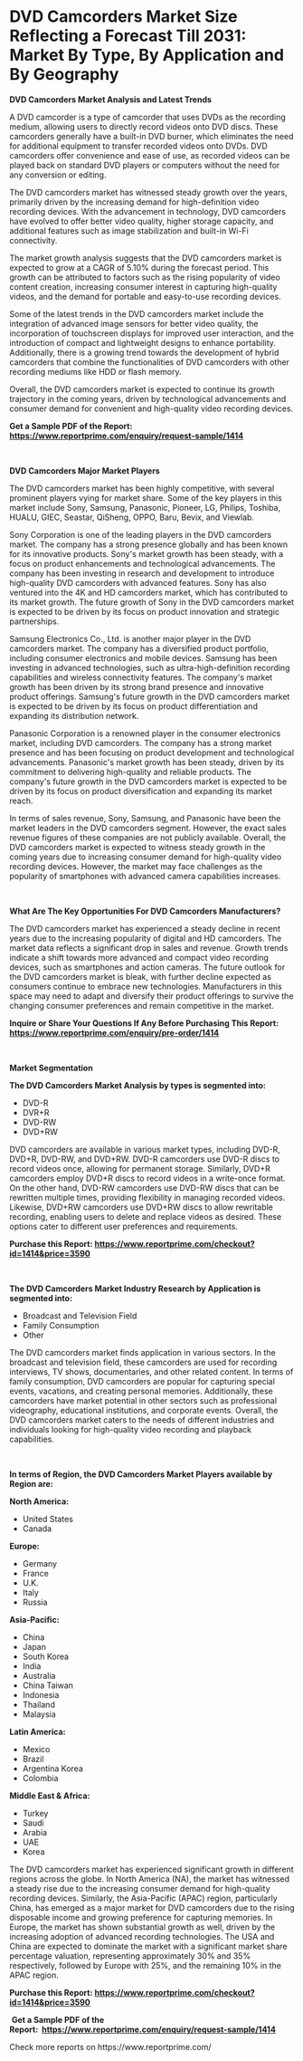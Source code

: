 <p><h1>DVD Camcorders Market Size Reflecting a Forecast Till 2031: Market By Type, By Application and By Geography</h1></p><p><strong>DVD Camcorders Market Analysis and Latest Trends</strong></p>
<p><p>A DVD camcorder is a type of camcorder that uses DVDs as the recording medium, allowing users to directly record videos onto DVD discs. These camcorders generally have a built-in DVD burner, which eliminates the need for additional equipment to transfer recorded videos onto DVDs. DVD camcorders offer convenience and ease of use, as recorded videos can be played back on standard DVD players or computers without the need for any conversion or editing.</p><p>The DVD camcorders market has witnessed steady growth over the years, primarily driven by the increasing demand for high-definition video recording devices. With the advancement in technology, DVD camcorders have evolved to offer better video quality, higher storage capacity, and additional features such as image stabilization and built-in Wi-Fi connectivity.</p><p>The market growth analysis suggests that the DVD camcorders market is expected to grow at a CAGR of 5.10% during the forecast period. This growth can be attributed to factors such as the rising popularity of video content creation, increasing consumer interest in capturing high-quality videos, and the demand for portable and easy-to-use recording devices.</p><p>Some of the latest trends in the DVD camcorders market include the integration of advanced image sensors for better video quality, the incorporation of touchscreen displays for improved user interaction, and the introduction of compact and lightweight designs to enhance portability. Additionally, there is a growing trend towards the development of hybrid camcorders that combine the functionalities of DVD camcorders with other recording mediums like HDD or flash memory.</p><p>Overall, the DVD camcorders market is expected to continue its growth trajectory in the coming years, driven by technological advancements and consumer demand for convenient and high-quality video recording devices.</p></p>
<p><strong>Get a Sample PDF of the Report:&nbsp; <a href="https://www.reportprime.com/enquiry/request-sample/1414">https://www.reportprime.com/enquiry/request-sample/1414</a></strong></p>
<p>&nbsp;</p>
<p><strong>DVD Camcorders Major Market Players</strong></p>
<p><p>The DVD camcorders market has been highly competitive, with several prominent players vying for market share. Some of the key players in this market include Sony, Samsung, Panasonic, Pioneer, LG, Philips, Toshiba, HUALU, GIEC, Seastar, QiSheng, OPPO, Baru, Bevix, and Viewlab.</p><p>Sony Corporation is one of the leading players in the DVD camcorders market. The company has a strong presence globally and has been known for its innovative products. Sony's market growth has been steady, with a focus on product enhancements and technological advancements. The company has been investing in research and development to introduce high-quality DVD camcorders with advanced features. Sony has also ventured into the 4K and HD camcorders market, which has contributed to its market growth. The future growth of Sony in the DVD camcorders market is expected to be driven by its focus on product innovation and strategic partnerships.</p><p>Samsung Electronics Co., Ltd. is another major player in the DVD camcorders market. The company has a diversified product portfolio, including consumer electronics and mobile devices. Samsung has been investing in advanced technologies, such as ultra-high-definition recording capabilities and wireless connectivity features. The company's market growth has been driven by its strong brand presence and innovative product offerings. Samsung's future growth in the DVD camcorders market is expected to be driven by its focus on product differentiation and expanding its distribution network.</p><p>Panasonic Corporation is a renowned player in the consumer electronics market, including DVD camcorders. The company has a strong market presence and has been focusing on product development and technological advancements. Panasonic's market growth has been steady, driven by its commitment to delivering high-quality and reliable products. The company's future growth in the DVD camcorders market is expected to be driven by its focus on product diversification and expanding its market reach.</p><p>In terms of sales revenue, Sony, Samsung, and Panasonic have been the market leaders in the DVD camcorders segment. However, the exact sales revenue figures of these companies are not publicly available. Overall, the DVD camcorders market is expected to witness steady growth in the coming years due to increasing consumer demand for high-quality video recording devices. However, the market may face challenges as the popularity of smartphones with advanced camera capabilities increases.</p></p>
<p>&nbsp;</p>
<p><strong>What Are The Key Opportunities For DVD Camcorders Manufacturers?</strong></p>
<p><p>The DVD camcorders market has experienced a steady decline in recent years due to the increasing popularity of digital and HD camcorders. The market data reflects a significant drop in sales and revenue. Growth trends indicate a shift towards more advanced and compact video recording devices, such as smartphones and action cameras. The future outlook for the DVD camcorders market is bleak, with further decline expected as consumers continue to embrace new technologies. Manufacturers in this space may need to adapt and diversify their product offerings to survive the changing consumer preferences and remain competitive in the market.</p></p>
<p><strong>Inquire or Share Your Questions If Any Before Purchasing This Report: <a href="https://www.reportprime.com/enquiry/pre-order/1414">https://www.reportprime.com/enquiry/pre-order/1414</a></strong></p>
<p>&nbsp;</p>
<p><strong>Market Segmentation</strong></p>
<p><strong>The DVD Camcorders Market Analysis by types is segmented into:</strong></p>
<p><ul><li>DVD-R</li><li>DVR+R</li><li>DVD-RW</li><li>DVD+RW</li></ul></p>
<p><p>DVD camcorders are available in various market types, including DVD-R, DVD+R, DVD-RW, and DVD+RW. DVD-R camcorders use DVD-R discs to record videos once, allowing for permanent storage. Similarly, DVD+R camcorders employ DVD+R discs to record videos in a write-once format. On the other hand, DVD-RW camcorders use DVD-RW discs that can be rewritten multiple times, providing flexibility in managing recorded videos. Likewise, DVD+RW camcorders use DVD+RW discs to allow rewritable recording, enabling users to delete and replace videos as desired. These options cater to different user preferences and requirements.</p></p>
<p><strong>Purchase this Report:&nbsp;<a href="https://www.reportprime.com/checkout?id=1414&price=3590">https://www.reportprime.com/checkout?id=1414&price=3590</a></strong></p>
<p>&nbsp;</p>
<p><strong>The DVD Camcorders Market Industry Research by Application is segmented into:</strong></p>
<p><ul><li>Broadcast and Television Field</li><li>Family Consumption</li><li>Other</li></ul></p>
<p><p>The DVD camcorders market finds application in various sectors. In the broadcast and television field, these camcorders are used for recording interviews, TV shows, documentaries, and other related content. In terms of family consumption, DVD camcorders are popular for capturing special events, vacations, and creating personal memories. Additionally, these camcorders have market potential in other sectors such as professional videography, educational institutions, and corporate events. Overall, the DVD camcorders market caters to the needs of different industries and individuals looking for high-quality video recording and playback capabilities.</p></p>
<p>&nbsp;</p>
<p><strong>In terms of Region, the DVD Camcorders Market Players available by Region are:</strong></p>
<p>
    <p> <strong> North America: </strong>
        <ul>
            <li>United States</li>
            <li>Canada</li>
        </ul>
        </p> 
    <p> <strong> Europe: </strong>
        <ul>
            <li>Germany</li>
            <li>France</li>
            <li>U.K.</li>
            <li>Italy</li>
            <li>Russia</li>
        </ul>
        </p> 
    <p> <strong> Asia-Pacific: </strong>
        <ul>
            <li>China</li>
            <li>Japan</li>
            <li>South Korea</li>
            <li>India</li>
            <li>Australia</li>
            <li>China Taiwan</li>
            <li>Indonesia</li>
            <li>Thailand</li>
            <li>Malaysia</li>
        </ul>
        </p> 
    <p> <strong> Latin America: </strong>
        <ul>
            <li>Mexico</li>
            <li>Brazil</li>
            <li>Argentina Korea</li>
            <li>Colombia</li>
        </ul>
        </p> 
    <p> <strong> Middle East & Africa: </strong>
        <ul>
            <li>Turkey</li>
            <li>Saudi</li>
            <li>Arabia</li>
            <li>UAE</li>
            <li>Korea</li>
        </ul>
    </p>
    </p>
<p><p>The DVD camcorders market has experienced significant growth in different regions across the globe. In North America (NA), the market has witnessed a steady rise due to the increasing consumer demand for high-quality recording devices. Similarly, the Asia-Pacific (APAC) region, particularly China, has emerged as a major market for DVD camcorders due to the rising disposable income and growing preference for capturing memories. In Europe, the market has shown substantial growth as well, driven by the increasing adoption of advanced recording technologies. The USA and China are expected to dominate the market with a significant market share percentage valuation, representing approximately 30% and 35% respectively, followed by Europe with 25%, and the remaining 10% in the APAC region.</p></p>
<p><strong>Purchase this Report: <a href="https://www.reportprime.com/checkout?id=1414&price=3590">https://www.reportprime.com/checkout?id=1414&price=3590</a></strong></p>
<p>&nbsp;<strong>Get a Sample PDF of the Report:&nbsp;&nbsp;<a href="https://www.reportprime.com/enquiry/request-sample/1414">https://www.reportprime.com/enquiry/request-sample/1414</a></strong></p>
<p><strong></strong></p>
<p>Check more reports on https://www.reportprime.com/</p>